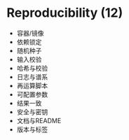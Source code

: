 # Reproducibility (12)

- 容器/镜像
- 依赖锁定
- 随机种子
- 输入校验
- 哈希与校验
- 日志与谱系
- 再运算脚本
- 可配置参数
- 结果一致
- 安全与密钥
- 文档与README
- 版本与标签
